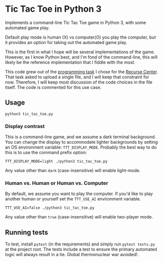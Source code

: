 # Tic Tac Toe in Python 3

Implements a command-line Tic Tac Toe game in Python 3, with some automated game play.

Default play mode is human (X) vs computer(O) you play the computer, but it provides an option for
taking out the automated game play.

This is the first in what I hope will be several implementations of the game. However, as I know
Python best, and I'm fond of the command-line, this will likely be the reference implementation that
I fiddle with the most.

This code grew out of the [programming task](https://www.recurse.com/pairing-tasks) I chose for
the [Recurse Center](https://www.recurse.com/about). That task asked to upload a single file, and I
will keep that constraint for now. Therefore, I will keep most discussion of the code choices in the
file itself. The code is commented for this use case.

## Usage

```shell
python3 tic_tac_toe.py
```

### Display contrast

This is a command-line game, and we assume a dark terminal background. You can change the display to
accommodate lighter backgrounds by setting an OS environment variable: ```TTT_DISPLAY_MODE```.
Probably the best way to do this is to use the command prefix option:

```shell
TTT_DISPLAY_MODE=light ./python3 tic_tac_toe.py
```

Any value other than `dark` (case-insensitive) will enable light-mode.

### Human vs. Human or Human vs. Computer

By default, we assume you want to play the computer. If you'd like to play another human or yourself
set the ```TTT_USE_AI``` environment variable.

```shell
TTT_USE_AI=false ./python3 tic_tac_toe.py
```

Any value other than `true` (case-insensitive) will enable two-player mode.

## Running tests

To test, install `pytest` (in the requirements) and simply run `pytest tests.py` at the project
root. The tests include a test to ensure the primary automated logic will always result in a tie.
Global thermonuclear war avoided!.